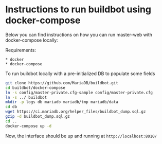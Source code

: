 # Instructions to run buildbot using docker-compose

Below you can find instructions on how you can run master-web with docker-compose
locally:

Requirements:

```
* docker
* docker-compose
```

To run buildbot locally with a pre-initialized DB to populate some fields

```bash
git clone https://github.com/MariaDB/buildbot.git
cd buildbot/docker-compose
ln -s config/master-private.cfg-sample config/master-private.cfg
ln -s ../ buildbot
mkdir -p logs db mariadb mariadb/tmp mariadb/data
cd db
wget https://ci.mariadb.org/helper_files/buildbot_dump.sql.gz
gzip -d buildbot_dump.sql.gz
cd ..
docker-compose up -d
```

Now, the interface should be up and running at `http://localhost:8010/`
